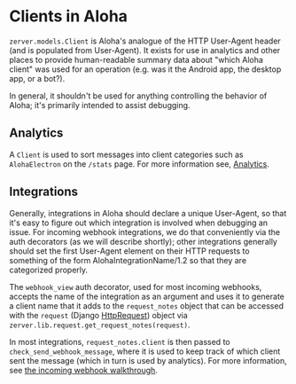 # Clients in Aloha

`zerver.models.Client` is Aloha's analogue of the HTTP User-Agent
header (and is populated from User-Agent). It exists for use in
analytics and other places to provide human-readable summary data
about "which Aloha client" was used for an operation (e.g. was it the
Android app, the desktop app, or a bot?).

In general, it shouldn't be used for anything controlling the behavior
of Aloha; it's primarily intended to assist debugging.

## Analytics

A `Client` is used to sort messages into client categories such as
`AlohaElectron` on the `/stats` page. For more information see,
[Analytics](analytics.md).

## Integrations

Generally, integrations in Aloha should declare a unique User-Agent,
so that it's easy to figure out which integration is involved when
debugging an issue. For incoming webhook integrations, we do that
conveniently via the auth decorators (as we will describe shortly);
other integrations generally should set the first User-Agent element
on their HTTP requests to something of the form
AlohaIntegrationName/1.2 so that they are categorized properly.

The `webhook_view` auth decorator, used for most incoming
webhooks, accepts the name of the integration as an argument and uses
it to generate a client name that it adds to the `request_notes`
object that can be accessed with the `request` (Django
[HttpRequest](https://docs.djangoproject.com/en/3.2/ref/request-response/#django.http.HttpRequest))
object via `zerver.lib.request.get_request_notes(request)`.

In most integrations, `request_notes.client` is then passed to
`check_send_webhook_message`, where it is used to keep track of which client
sent the message (which in turn is used by analytics). For more
information, see [the incoming webhook walkthrough](https://zulip.com/api/incoming-webhooks-walkthrough).
